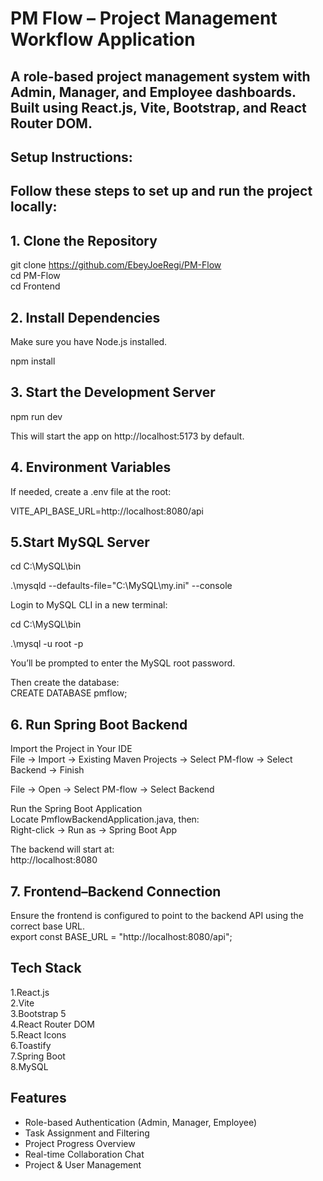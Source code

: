 #  PM Flow – Project Management Workflow Application

A role-based project management system with Admin, Manager, and Employee dashboards.
Built using React.js, Vite, Bootstrap, and React Router DOM.
---

## Setup Instructions:
Follow these steps to set up and run the project locally:
---

## 1. Clone the Repository

git clone https://github.com/EbeyJoeRegi/PM-Flow<br>
cd PM-Flow<br>
cd Frontend<br>

## 2. Install Dependencies
   
Make sure you have Node.js installed.

npm install

## 3. Start the Development Server
   
npm run dev

This will start the app on http://localhost:5173 by default.

## 4. Environment Variables
   
If needed, create a .env file at the root:

VITE_API_BASE_URL=http://localhost:8080/api

## 5.Start MySQL Server
cd C:\MySQL\bin <br>

.\mysqld --defaults-file="C:\MySQL\my.ini" --console <br>

Login to MySQL CLI in a new terminal:<br>

cd C:\MySQL\bin<br>

.\mysql -u root -p<br>

You’ll be prompted to enter the MySQL root password.<br>

Then create the database:<br>
CREATE DATABASE pmflow;<br>

## 6. Run Spring Boot Backend
Import the Project in Your IDE<br>
File → Import → Existing Maven Projects → Select PM-flow → Select Backend → Finish

File → Open → Select PM-flow → Select Backend 

Run the Spring Boot Application<br>
Locate PmflowBackendApplication.java, then:<br>
Right-click → Run as → Spring Boot App

The backend will start at:<br>
http://localhost:8080<br>

## 7. Frontend–Backend Connection
Ensure the frontend is configured to point to the backend API using the correct base URL.<br>
export const BASE_URL = "http://localhost:8080/api";

## Tech Stack<br>
1.React.js<br>
2.Vite<br>
3.Bootstrap 5<br>
4.React Router DOM<br>
5.React Icons<br>
6.Toastify<br>
7.Spring Boot<br>
8.MySQL

## Features

-  Role-based Authentication (Admin, Manager, Employee)
-  Task Assignment and Filtering
-  Project Progress Overview
-  Real-time Collaboration Chat
-  Project & User Management


